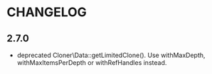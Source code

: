 CHANGELOG
=========

2.7.0
-----

* deprecated Cloner\Data::getLimitedClone(). Use withMaxDepth, withMaxItemsPerDepth or withRefHandles instead.
